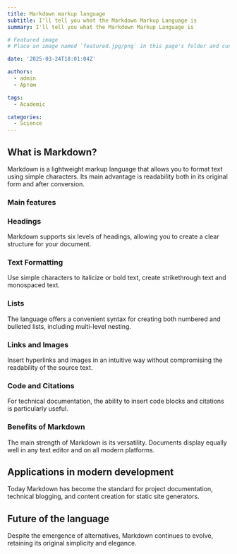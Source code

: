 ```yaml
---
title: Markdown markup language
subtitle: I'll tell you what the Markdown Markup Language is
summary: I'll tell you what the Markdown Markup Language is

# Featured image
# Place an image named `featured.jpg/png` in this page's folder and customize its options here.

date: '2025-03-24T18:01:04Z'

authors:
  - admin
  - Артем

tags:
  - Academic

categories:
  - Science
---
```


## What is Markdown?

Markdown is a lightweight markup language that allows you to format text using simple characters. Its main advantage is readability both in its original form and after conversion.

### Main features

### Headings

Markdown supports six levels of headings, allowing you to create a clear structure for your document.

### Text Formatting

Use simple characters to italicize or bold text, create strikethrough text and monospaced text.

### Lists

The language offers a convenient syntax for creating both numbered and bulleted lists, including multi-level nesting.

### Links and Images

Insert hyperlinks and images in an intuitive way without compromising the readability of the source text.

### Code and Citations

For technical documentation, the ability to insert code blocks and citations is particularly useful.

### Benefits of Markdown

The main strength of Markdown is its versatility. Documents display equally well in any text editor and on all modern platforms.

## Applications in modern development

Today Markdown has become the standard for project documentation, technical blogging, and content creation for static site generators.

## Future of the language

Despite the emergence of alternatives, Markdown continues to evolve, retaining its original simplicity and elegance.
